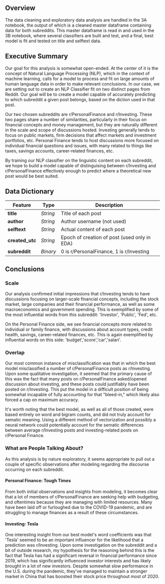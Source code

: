## Overview
The data cleaning and exploratory data analysis are handled in the 3A notebook, the output of which is a cleaned master dataframe containing data for both subreddits. This master dataframe is read in and used in the 3B notebook, where several classifiers are built and test, and a final, best model is fit and tested on title and selftext data.

## Executive Summary
Our goal for this analysis is somewhat open-ended. At the center of it is the concept of Natural Language Processing (NLP), which in the context of machine learning, calls for a model to process and fit on large amounts of human language data in order to make relevant conclusions. In our case, we are setting out to create an NLP Classifier fit on two distinct pages from Reddit. Our goal will be to create a model capable of accurately predicting to which subreddit a given post belongs, based on the diction used in that post.

Our two chosen subreddits are r/PersonalFinance and r/Investing. These two pages share a number of similarities, particularly in their focus on financial concepts and money management, but they are naturally different in the scale and scope of discussions hosted. Investing generally tends to focus on public markets, firm decisions that affect markets and investment portfolios, etc. Personal Finance tends to host discussions more focused on individual financial questions and issues, with many related to things like taxes, savings accounts, career-related finances, etc.

By training our NLP classifier on the linguistic content on each subreddit, we hope to build a model capable of distinguising between r/Investing and r/PersonalFinance effectively enough to predict where a theoretical new post would be best suited.

## Data Dictionary
|Feature|Type|Description|
|---|---|---|
|**title**|*String*|Title of each post|
|**author**|*String*|Author username (not used)|
|**selftext**|*String*|Actual content of each post|
|**created_utc**|*String*|Epoch of creation of post (used only in EDA)|
|**subreddit**|*Binary*|0 is r/PersonalFinance, 1 is r/Investing|


## Conclusions

### Scale
Our analysis confirmed initial impressions that r/Investing tends to have discussions focusing on larger-scale financial concepts, including the stock market, large companies and their financial performance, as well as some macroeconomics and government spending. This is exemplified by some of the most influential words from this subreddit: 'Investor', 'Public', 'Fed', etc. 

On the Personal Finance side, we see financial concepts more related to individual or family finance, with discussions about account types, credit health, savings, career-related finances, etc. This is again exemplified by influential words on this side: 'budget','score','car','salari'.

### Overlap
Our most common instance of misclassification was that in which the best model misclassified a number of r/PersonalFinance posts as r/Investing. Upon some qualitative investigation, it seemed that the primary cause of this was the fact that many posts on r/PersonalFinance asked/opened discussion about investing, and these posts could justifiably have been posted on r/Investing. This put the model in a difficult position of being somewhat incapable of fully accounting for that "bleed-in," which likely also forced a cap on maximum accuracy.

It's worth noting that the best model, as well as all of those created, were based entirely on word and bigram counts, and did not truly account for sematic meaning. Using a different method of vectorization and possibly a neural network could potentially account for the sematic differences between average r/Investing posts and investing-related posts on r/Personal Finance.

### What are People Talking About?
As this analysis is by nature exploratory, it seems appropriate to pull out a couple of specific observations after modeling regarding the discourse occurring on each subreddit. 
#### Personal Finance: Tough Times
From both initial observations and insights from modeling, it becomes clear that a lot of members of r/PersonalFinance are seeking help with budgeting, and oftentimes because they are managing with limited resources. Many have been laid off or furloughed due to the COVID-19 pandemic, and are struggling to manage finances as a result of these circumstances. 
#### Investing: Tesla 
One interesting insight from our best model's word coefficients was that 'Tesla' seemed to be an important influencer for the likelihood that a prediction was r/Investing. Upon some investigation on the subreddit and a bit of outside research, my hypothesis for the reasoning behind this is the fact that Tesla has had a significant reversal in financial performance since 2019, which has significantly influenced investor interests and has likely brought in a lot of new investors. Despite somewhat slow performance in the U.S. during the pandemic, they've managed to maintain a stronger market in China that has boosted their stock price throughout most of 2020.
